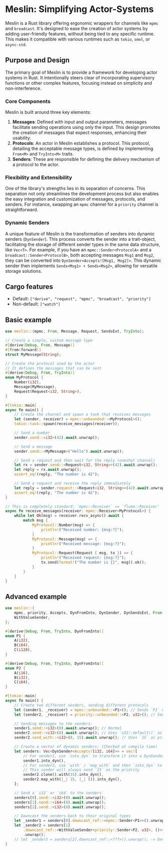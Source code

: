 # Meslin: Simplifying Actor-Systems

Meslin is a Rust library offering ergonomic wrappers for channels like `mpmc` and `broadcast`. It's designed to ease the creation of actor systems by adding user-friendly features, without being tied to any specific runtime. This makes it compatible with various runtimes such as `tokio`, `smol`, or `async-std`.

## Purpose and Design
The primary goal of Meslin is to provide a framework for developing actor systems in Rust. It intentionally steers clear of incorporating supervisory functions or other complex features, focusing instead on simplicity and non-interference.

### Core Components
Meslin is built around three key elements:
1. **Messages**: Defined with input and output parameters, messages facilitate sending operations using only the input. This design promotes the creation of messages that expect responses, enhancing their usability.
2. **Protocols**: An actor in Meslin establishes a protocol. This protocol, detailing the acceptable message types, is defined by implementing `From<M>` and `TryInto<M>` traits.
3. **Senders**: These are responsible for defining the delivery mechanism of a protocol to the actor.

### Flexibility and Extensibility
One of the library's strengths lies in its separation of concerns. This separation not only streamlines the development process but also enables the easy integration and customization of messages, protocols, and senders. For instance, swapping an `mpmc` channel for a `priority` channel is straightforward.

### Dynamic Senders
A unique feature of Meslin is the transformation of senders into dynamic senders (`DynSender`). This process converts the sender into a trait-object, facilitating the storage of different sender types in the same data structure, like `Vec<T>`. For example, if you have an `mpmc::Sender<ProtocolA>` and a `broadcast::Sender<ProtocolB>`, both accepting messages `Msg1` and `Msg2`, they can be converted into `DynSender<Accepts![Msg1, Msg2]>`. This dynamic sender then implements `Sends<Msg1> + Sends<Msg2>`, allowing for versatile storage solutions.

## Cargo features
- Default: `["derive", "request", "mpmc", "broadcast", "priority"]`
- Non-default: `["watch"]`

## Basic example
```rust
use meslin::{mpmc, From, Message, Request, SendsExt, TryInto};

// Create a simple, custom message type
#[derive(Debug, From, Message)]
#[from(forward)]
struct MyMessage(String);

// Create the protocol used by the actor
// It defines the messages that can be sent
#[derive(Debug, From, TryInto)]
enum MyProtocol {
    Number(i32),
    Message(MyMessage),
    Request(Request<i32, String>),
}

#[tokio::main]
async fn main() {
    // Create the channel and spawn a task that receives messages
    let (sender, receiver) = mpmc::unbounded::<MyProtocol>();
    tokio::task::spawn(receive_messages(receiver));

    // Send a number
    sender.send::<i32>(42).await.unwrap();

    // Send a message
    sender.send::<MyMessage>("Hello").await.unwrap();

    // Send a request and then wait for the reply (oneshot channel)
    let rx = sender.send::<Request<i32, String>>(42).await.unwrap();
    let reply = rx.await.unwrap();
    assert_eq!(reply, "The number is 42");

    // Send a request and receive the reply immeadiately
    let reply = sender.request::<Request<i32, String>>(42).await.unwrap();
    assert_eq!(reply, "The number is 42");
}

// This is completely standard: `mpmc::Receiver` == `flume::Receiver`
async fn receive_messages(receiver: mpmc::Receiver<MyProtocol>) {
    while let Ok(msg) = receiver.recv_async().await {
        match msg {
            MyProtocol::Number(msg) => {
                println!("Received number: {msg:?}");
            }
            MyProtocol::Message(msg) => {
                println!("Received message: {msg:?}");
            }
            MyProtocol::Request(Request { msg, tx }) => {
                println!("Received request: {msg:?}");
                tx.send(format!("The number is {}", msg)).ok();
            }
        }
    }
}
```

## Advanced example
```rust
use meslin::{
    mpmc, priority, Accepts, DynFromInto, DynSender, DynSendsExt, From, SendsExt, TryInto,
    WithValueSender,
};

#[derive(Debug, From, TryInto, DynFromInto)]
enum P1 {
    A(i32),
    B(i64),
    C(i128),
}

#[derive(Debug, From, TryInto, DynFromInto)]
enum P2 {
    A(i16),
    B(i32),
    C(i64),
}

#[tokio::main]
async fn main() {
    // Create two different senders, sending different protocols
    let (sender1, _receiver) = mpmc::unbounded::<P1>(); // Sends `P1` with `()`
    let (sender2, _receiver) = priority::unbounded::<P2, u32>(); // Sends `P2` with `u32` as priority

    // Sending messages to the senders:
    sender1.send::<i32>(8).await.unwrap(); // Normal
    sender2.send::<i32>(8).await.unwrap(); // Uses `u32::default()` as priority
    sender2.send_with::<i32>(8, 15).await.unwrap(); // Uses `15` as priority

    // Create a vector of dynamic senders: (Checked at compile time)
    let senders: Vec<DynSender<Accepts![i32, i64]>> = vec![
        // For sender1, use `into_dyn` to transform it into a DynSender
        sender1.into_dyn(),
        // For sender2, use `with` / `map_with` and then `into_dyn` to transform it into a DynSender
        // This sender will always send `15` as the priority
        sender2.clone().with(15).into_dyn(),
        sender2.map_with(|_| 15, |_| ()).into_dyn(),
    ];

    // Send a `i32` or `i64` to the senders
    senders[0].send::<i32>(8).await.unwrap();
    senders[1].send::<i64>(8).await.unwrap();
    senders[2].send::<i32>(8).await.unwrap();

    // Downcast the senders back to their original types
    let _sender1 = senders[0].downcast_ref::<mpmc::Sender<P1>>().unwrap();
    let _sender2 = senders[1]
        .downcast_ref::<WithValueSender<priority::Sender<P2, u32>, ()>>()
        .unwrap();
    // let _sender3 = senders[2].downcast_ref::<???>().unwrap(); -> Unnameable type
}
```

